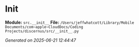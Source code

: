 #   Init  

**Module:** `src.__init__`
**File:** `/Users/jeffwhatcott/Library/Mobile Documents/com~apple~CloudDocs/Coding Projects/discernus/src/__init__.py`

*Generated on 2025-06-21 12:44:47*